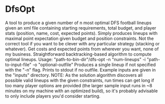 # DfsOpt
A tool to produce a given number of n most optimal DFS football lineups given
an xml file containing starting requirements, total budget, and player stats 
(position, name, cost, expected points). Simply produces lineups with maximal
point expectation given budget and position constraints. Not the correct tool
if you want to be clever with any particular strategy (stacking or whatever).
Get costs and expected points from wherever you want, none of my business.
Straightforward backtracking-based algorithm to compute optimal lineups.
Usage: "path-to-bin-dir"/dfs-opt -n "num-lineups" -i "path-to-input-file" -o "optional-outfile"
Produces a single lineup if not specified with the "-n" flag. 
Prints to stdout if no outfile. Example inputs are given in the "inputs" directory.
NOTE: As the solution algorithm discovers all possible valid lineups with the given
constraints, run times can get long if too many player options are provided (the larger
sample input runs in ~8 minutes on my machine with an optimized build), so it's
probably advisable to only include players you'd consider starting.

